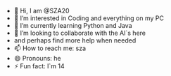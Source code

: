 - 👋 Hi, I am @SZA20
- 👀 I’m interested in Coding and everything on my PC
- 🌱 I’m currently learning Python and Java
- 💞️ I’m looking to collaborate with the AI`s here
-    and perhaps find more help when needed
- 📫 How to reach me: sza
- 😄 Pronouns: he
- ⚡ Fun fact: I`m 14

<!---
SZA20 is a ✨special✨ repository because it`s `README.md` appears on your GitHub profile 😜.
You can click the Preview link to take a look at your changes.
--->
